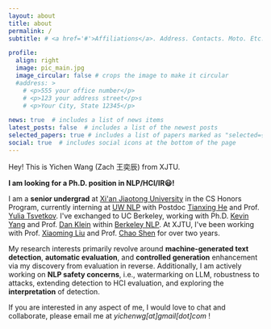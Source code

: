 ```yaml
---
layout: about
title: about
permalink: /
subtitle: # <a href='#'>Affiliations</a>. Address. Contacts. Moto. Etc.

profile:
  align: right
  image: pic_main.jpg
  image_circular: false # crops the image to make it circular
  #address: >
    # <p>555 your office number</p>
    # <p>123 your address street</p>s
    # <p>Your City, State 12345</p>

news: true  # includes a list of news items
latest_posts: false  # includes a list of the newest posts
selected_papers: true # includes a list of papers marked as "selected={true}"
social: true  # includes social icons at the bottom of the page
---
```

Hey! This is Yichen Wang (Zach 王奕辰) from XJTU.

**I am looking for a Ph.D. position in NLP/HCI/IR😃!**

I am a **senior undergrad** at [Xi'an Jiaotong University](http://en.xjtu.edu.cn/) in the CS Honors Program, currently interning at [UW NLP](https://www.cs.washington.edu/research/nlp/) with Postdoc [Tianxing He](https://cloudygoose.github.io/) and Prof. [Yulia Tsvetkov](https://homes.cs.washington.edu/~yuliats/). I've exchanged to UC Berkeley, working with Ph.D. [Kevin Yang](https://people.eecs.berkeley.edu/~yangk/) and Prof. [Dan Klein](https://people.eecs.berkeley.edu/~klein/) within [Berkeley NLP](https://nlp.cs.berkeley.edu/). At XJTU, I've been working with Prof. [Xiaoming Liu](https://gr.xjtu.edu.cn/en/web/xm.liu/home) and Prof. [Chao Shen](https://gr.xjtu.edu.cn/en/web/cshen/english) for over two years.

My research interests primarily revolve around **machine-generated text detection**, **automatic evaluation**, and **controlled generation** enhancement via my discovery from evaluation in reverse. Additionally, I am actively working on **NLP safety concerns**, i.e., watermarking on LLM, robustness to attacks, extending detection to HCI evaluation, and exploring the **interpretation** of detection.

If you are interested in any aspect of me, I would love to chat and collaborate, please email me at *yichenwg[at]gmail[dot]com* !

<!-- 
Write your biography here. Tell the world about yourself. Link to your favorite [subreddit](http://reddit.com). You can put a picture in, too. The code is already in, just name your picture `prof_pic.jpg` and put it in the `img/` folder.

Put your address / P.O. box / other info right below your picture. You can also disable any of these elements by editing `profile` property of the YAML header of your `_pages/about.md`. Edit `_bibliography/papers.bib` and Jekyll will render your [publications page](/al-folio/publications/) automatically.

Link to your social media connections, too. This theme is set up to use [Font Awesome icons](http://fortawesome.github.io/Font-Awesome/) and [Academicons](https://jpswalsh.github.io/academicons/), like the ones below. Add your Facebook, Twitter, LinkedIn, Google Scholar, or just disable all of them. -->
